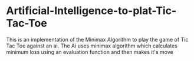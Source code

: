 # Artificial-Intelligence-to-plat-Tic-Tac-Toe
This is an implementation of the Minimax Algorithm to play the game of  Tic Tac Toe against an ai.  The Ai uses minimax algorithm which calculates minimum loss using an evaluation function and then makes it's move
